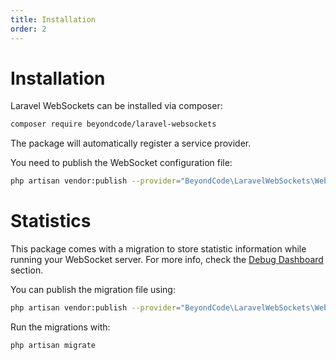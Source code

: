 ```yaml
---
title: Installation
order: 2
---
```


# Installation

Laravel WebSockets can be installed via composer:

```bash
composer require beyondcode/laravel-websockets
```

The package will automatically register a service provider.

You need to publish the WebSocket configuration file:

```bash
php artisan vendor:publish --provider="BeyondCode\LaravelWebSockets\WebSocketsServiceProvider" --tag="config"
```

# Statistics

This package comes with a migration to store statistic information while running your WebSocket server. For more info, check the [Debug Dashboard](../debugging/dashboard.md) section.

You can publish the migration file using:

```bash
php artisan vendor:publish --provider="BeyondCode\LaravelWebSockets\WebSocketsServiceProvider" --tag="migrations"
```

Run the migrations with:

```bash
php artisan migrate
```
